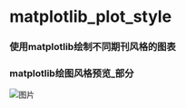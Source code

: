 # matplotlib_plot_style

### 使用matplotlib绘制不同期刊风格的图表

### matplotlib绘图风格预览_部分

![图片](https://github.com/cdzqf/matplotlib_plot_style/blob/main/matplotlib%E7%BB%98%E5%9B%BE%E9%A3%8E%E6%A0%BC%E9%A2%84%E8%A7%88_%E9%83%A8%E5%88%86.png)
